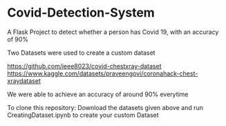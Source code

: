 # Covid-Detection-System
A Flask Project to detect whether a person has Covid 19, with an accuracy of 90%

Two Datasets were used to create a custom dataset

https://github.com/ieee8023/covid-chestxray-dataset
https://www.kaggle.com/datasets/praveengovi/coronahack-chest-xraydataset

We were able to achieve an accuracy of around 90% everytime

To clone this repository:
Download the datasets given above and run CreatingDataset.ipynb to create your custom Dataset

